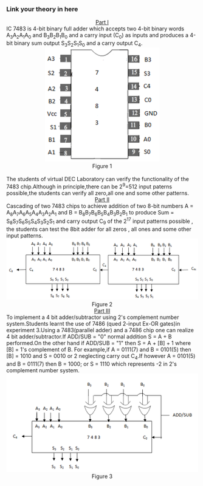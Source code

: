 ### Link your theory in here

 <div class="content" id="experiment-article-section-2-content">                            
                            <div align="center" class="big" style="text-decoration:underline;" > Part I </div>
                      IC 7483 is 4-bit binary full adder which accepts two 4-bit binary words A<sub>3</sub>A<sub>2</sub>A<sub>1</sub>A<sub>0</sub> and B<sub>3</sub>B<sub>2</sub>B<sub>1</sub>B<sub>0</sub> and a carry input (C<sub>0</sub>) as inputs and produces a 4-bit binary sum output S<sub>3</sub>S<sub>2</sub>S<sub>1</sub>S<sub>0</sub> and a carry output C<sub>4</sub>.
                            <br />
                            <div align="center">
                            <img src="images/1.png" style="width:300px;height:300px;"/> 
                            <br />
                            Figure 1
                            <br />
                            <br />
                             </div>
     The students of virtual DEC Laboratory can verify the functionality of the 7483 chip.Although in principle,there can be 2<sup>9</sup>=512 input paterns possible,the students can verify all zero,all one and some other patterns.<br />

 
 </div>
                                                     <div align="center" class="big" style="text-decoration:underline" > Part II </div>
                                                       <div align="left">
 Cascading of two 7483 chips to achieve addition of two 8-bit numbers A =  A<sub>8</sub>A<sub>7</sub>A<sub>6</sub>A<sub>5</sub>A<sub>4</sub>A<sub>3</sub>A<sub>2</sub>A<sub>1</sub> and B =  B<sub>8</sub>B<sub>7</sub>B<sub>6</sub>B<sub>5</sub>B<sub>4</sub>B<sub>3</sub>B<sub>2</sub>B<sub>1</sub> to produce Sum = S<sub>8</sub>S<sub>7</sub>S<sub>6</sub>S<sub>5</sub>S<sub>4</sub>S<sub>3</sub>S<sub>2</sub>S<sub>1</sub> and carry output C<sub>9</sub> of the 2<sup>17</sup> input patterns possible , the students can test the 8bit adder for all zeros , all ones and some other input patterns.  <br/>
                            <div align="center">
                            <img src="images/2.png" />
                             <br />
                            Figure 2
                            </div>
                             <div align="center" class="big" style="text-decoration:underline" > Part III </div> 
                             <div align="left">
 To implement a 4 bit adder/subtractor using 2's complement number system.Students learnt the use of 7486 (qued 2-input Ex-OR gates)in experiment 3.Using a 7483(parallel adder) and a 7486 chip one can realize 4 bit adder/subtractor.If ADD/SUB = "0" normal addition S = A + B performed.On the other hand if ADD/SUB = "1" then S = A + [B] + 1 where [B] = 1's complement of B.
 For example,if A = 0111(7) and B = 0101(5) then [B] = 1010 and S = 0010 or 2 neglecting carry out C<sub>4</sub>.If however A = 0101(5) and B = 0111(7) then B = 1000; or S = 1110 which represents -2 in 2's complement number system.
 <br/>
  <div align="center">
                            <img src="images/3.png" />
                             <br />
                            Figure 3                         
                        </div>
